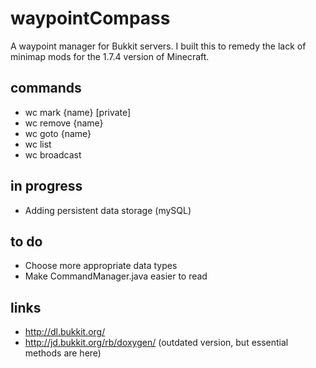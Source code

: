waypointCompass
===============

A waypoint manager for Bukkit servers. I built this to remedy the lack of minimap mods for the 1.7.4 version of Minecraft.

commands
---------------
* wc mark {name} [private]
* wc remove {name}
* wc goto {name}
* wc list
* wc broadcast

in progress
---------------
* Adding persistent data storage (mySQL)

to do
---------------
* Choose more appropriate data types
* Make CommandManager.java easier to read

links
---------------
* http://dl.bukkit.org/
* http://jd.bukkit.org/rb/doxygen/ (outdated version, but essential methods are here)